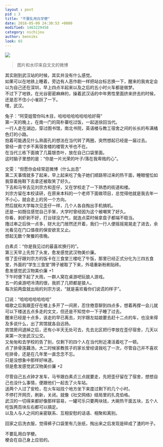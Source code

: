 ```yaml
---
layout : post
pid : 3
title: "不要乱用白学梗"
date: 2016-05-09 24:30:53 +0800
modified: 1463229458
category: nichijou
author: benniks
look: 65
---
```



![](https://ws4.sinaimg.cn/large/006tNc79gy1g2cmit5g4vj30j60ee41a.jpg)

>图片和水印来自文文的微博

其实刚到武汉站的时候，其实并没有什么感觉。  
如果可以在地铁上睡着，旁边有人恶作剧一样把站台标志换一下，醒来的我肯定会以为自己还在深圳，早上四点半起来以及之后的五小时火车都是做梦。  
不过下了地铁，在光谷密密麻麻的，操着武汉话的中年男性里面挤来挤去的时候，还是忍不住小小雀跃了一下。  
嘿，武汉。  
  
兔子：“阿雯姐管你叫木目，哈哈哈哈哈哈哈哈好萌”  
第一天的晚上，在南一门的简朴寨吃过饭，一起送徐回当代。  
一行人走在湖边，穿过图书馆，南北书院，英语楼与教工宿舍之间的长长的布满橘色灯的小路。   
抱着可能遇见什么熟面孔的想法在当代转了两圈，突然想起已经是一届过去。  
曾经一直寸步不离宿舍楼的楼管大爷也不在。  
在当代三栋下面摘了几篇银杏叶，放在自己口袋里面。  
这时脑子里想的是：“你是一片光荣的叶子/落在我卑贱的心”。  
  
文雯：“但愿你会经常逛微博（什么出息”  
第二天事情就多了起来，早上起来吃了兔子她们顺路带过来的热干面，睡眼惺忪如我穿着拖鞋下去拿还被取笑了好久。  
下去和马爷去见刘宗方和歪仔，又在学校走了一下熟悉的街道和楼。  
刘宗方留在本校读研，在原来本科的一个老师下面做项目，总觉得他就是我去年一不小心，就会走上的另一个方向。  
然后就和大学每次见歪仔一样，几个人各自掏出手机搞机。  
还是一如既往感觉自己手笨，大学时曾经因为这个被嘲笑了好久。  
你看，剥虾剥不好，打台球没力气，就连点菜时候拿盘子都端不稳当。  
撸过串之后快一点多，财大北门居然还开着，我们一行人便摇摇晃晃走了进去，余光看见在门口值夜的保安欲言又止。  
想起无数个聚餐的夜晚。  
  
白素贞：“你是我见过的最喜欢换行的”。  
第三天早上先剪了头发，愈发感觉武汉物美价廉。  
借了歪仔跟刘宗方的饭卡在三食堂三楼吃了午饭，那里已经正式分化为三四五食堂，外面的“学生三食堂”牌子被取了下来，外墙重新粉刷贴砖。  
愈发感觉武汉物美价廉 +1  
下午时便下起了大雨，一群人窝在桌游吧玩狼人游戏。  
五一的桌游吧冷清的很，我抓了几把都是狼人。  
每次前两盘就出局的刘宗方说，“就是喜欢看你们说谎的样子”。  
  
囗说：“哈哈哈哈哈哈哈”  
唱歌之后我跟歪仔在楼上多开了一间房，忍住倦意聊到四点多，想着再撑一会儿就可以下楼送五点多走的文文，但还是不知觉中一下子睡了过去。  
醒来已经是十点多，该走的早已离去，刘宇跟左姑娘要去赶十二点的车，也没来得及多说什么，出了宾馆就各自远扬。  
宾馆房间退掉之后，还有小半天无处可去，先去北区把行李放在歪仔宿舍，几天以来第一次坐武汉公交。  
又匆匆和去学校的告了别，仅剩下的四个人在当代附近凑活着吃了一顿。  
点了排骨莲藕汤，大二时候家教孩子的家长曾经请我吃了一次，尽管自己并不喜欢吃排骨，还是在几年里一直念念不忘。  
只是没想象中那样好味道。  
但是愈发感觉武汉物美价廉 +2  
  
尽管自己五点钟才发车，马爷跟白素贞三点就要走，先把歪仔留在了宿舍，想想自己也没什么事情，便跟他们一起去了火车站。  
送两个人过了安检，在火车站找个地方坐下来度过剩下的几个小时。  
不停打开网页，刷新，关闭。就像《社交网络》结局里的扎克伯格。  
武汉的一切得来都好像那样容易，一罐可乐只要两块钱，大碗热干面五块，五个人吃饭两百块左右都可以搞定。  
以及人与人之间的亲密联系、互相安慰的话语、相聚和离别。  
  
回家之后洗衣服，觉得裤子口袋里有几张纸，掏出来之后发现是碎成了渣的叶子。  
  
不要乱用白学梗。  
梗会在自己身上应验的。  

